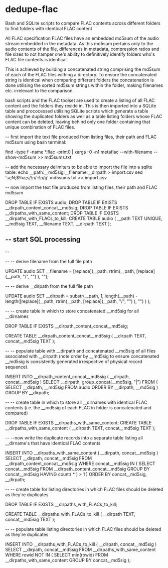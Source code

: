 # dedupe-flac
Bash and SQLite scripts to compare FLAC contents across different folders to find folders with identical FLAC content

All FLAC specification FLAC files have an embedded md5sum of the audio stream embedded in the metadata.  As this md5sum pertains only to the audio contents of the file, differences in metadata, compression ratios and file sizes to not hamper one's ability to definitively identify folders who's FLAC file contents is identical.

This is achieved by building a concatenated string comprising the md5sum of each of the FLAC files withing a directory.  To ensure the concatenated string is identical when comparing different folders the concatenation is done utilising the sorted md5sum strings within the folder, making filenames etc. irrelevant to the comparison.

bash scripts and the FLAC toolset are used to create a listing of all FLAC content and the folders they reside in.  This is then imported into a SQLite table and prococessed utilising SQLite scripts which generate a table showing the duplicated folders as well as a table listing folders whose FLAC content can be deleted, leaving behind only one folder containing that unique combination of FLAC files.

-- first import the text file produced from listing files, their path and FLAC md5sum using bash terminal:

find -type f -name \*.flac -print0 | xargs -0 -n1 metaflac --with-filename --show-md5sum >> md5sums.txt

-- add the necessary delimiters to be able to import the file into a sqlite table:
echo __path:__md5sig:__filename:__dirpath > import.csv
sed ':a;N;$!ba;s/\n/::\n/g' md5sums.txt >> import.csv

-- now import the text file produced from listing files, their path and FLAC md5sum

DROP TABLE IF EXISTS audio;
DROP TABLE IF EXISTS __dirpath_content_concat__md5sig;
DROP TABLE IF EXISTS __dirpaths_with_same_content;
DROP TABLE IF EXISTS __dirpaths_with_FLACs_to_kill;
CREATE TABLE audio (
    __path                     TEXT UNIQUE,
    __md5sig                   TEXT,
    __filename                 TEXT,
    __dirpath                  TEXT
);



-- start SQL processing
--
--

--
-- derive filename from the full file path

UPDATE audio
   SET __filename = [replace](__path, rtrim(__path, [replace](__path, "/", "") ), "");


--
-- derive __dirpath from the full file path

UPDATE audio
   SET __dirpath = substr(__path, 1, length(__path) - length([replace](__path, rtrim(__path, [replace](__path, "/", "") ), "") ) );


--
-- create table in which to store concatenated __md5sig for all __dirnames

DROP TABLE IF EXISTS __dirpath_content_concat__md5sig;

CREATE TABLE __dirpath_content_concat__md5sig (
    __dirpath      TEXT,
    concat__md5sig TEXT
);



--
-- populate table with __dirpath and concatenated __md5sig of all files associated with __dirpath (note order by __md5sig to ensure concatenated __md5sig is consistently generated irrespective of physical record sequence).

INSERT INTO __dirpath_content_concat__md5sig (
                                                 __dirpath,
                                                 concat__md5sig
                                             )
                                             SELECT __dirpath,
                                                    group_concat(__md5sig, "|") 
                                               FROM (
                                                        SELECT __dirpath,
                                                               __md5sig
                                                          FROM audio
                                                         ORDER BY __dirpath,
                                                                  __md5sig
                                                    )
                                              GROUP BY __dirpath;


--
-- create table in which to store all __dirnames with identical FLAC contents (i.e. the __md5sig of each FLAC in folder is concatenated and compared)

DROP TABLE IF EXISTS __dirpaths_with_same_content;
CREATE TABLE __dirpaths_with_same_content (
    __dirpath      TEXT,
    concat__md5sig TEXT
);


--
--now write the duplicate records into a separate table listing all __dirname's that have identical FLAC contents

INSERT INTO __dirpaths_with_same_content (
                                             __dirpath,
                                             concat__md5sig
                                         )
                                         SELECT __dirpath,
                                                concat__md5sig
                                           FROM __dirpath_content_concat__md5sig
                                          WHERE concat__md5sig IN (
                                                    SELECT concat__md5sig
                                                      FROM __dirpath_content_concat__md5sig
                                                     GROUP BY concat__md5sig
                                                    HAVING count( * ) > 1
                                                )
                                          ORDER BY concat__md5sig,
                                                   __dirpath;






--
-- create table for listing directories in which FLAC files should be deleted as they're duplicates

DROP TABLE IF EXISTS __dirpaths_with_FLACs_to_kill;

CREATE TABLE __dirpaths_with_FLACs_to_kill (
    __dirpath      TEXT,
    concat__md5sig TEXT
);

--
-- populate table listing directories in which FLAC files should be deleted as they're duplicates

INSERT INTO __dirpaths_with_FLACs_to_kill (
                                              __dirpath,
                                              concat__md5sig
                                          )
                                          SELECT __dirpath,
                                                 concat__md5sig
                                            FROM __dirpaths_with_same_content
                                           WHERE rowid NOT IN (
                                                     SELECT min(rowid) 
                                                       FROM __dirpaths_with_same_content
                                                      GROUP BY concat__md5sig
                                                 );
